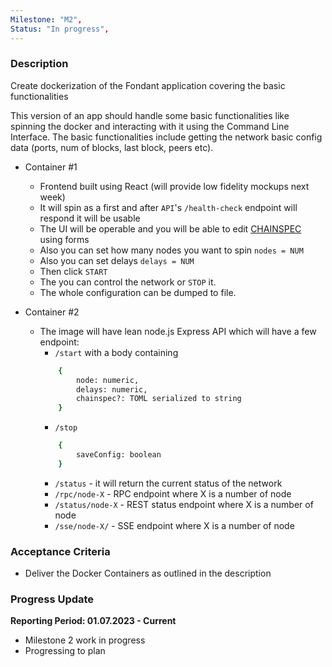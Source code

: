 ```yaml
---
Milestone: "M2",
Status: "In progress",
---
```

<!--lang:en--> 
### Description

Create dockerization of the Fondant application covering the basic functionalities

This version of an app should handle some basic functionalities like spinning the docker and interacting with it using the Command Line Interface. The basic functionalities include getting the network basic config data (ports, num of blocks, last block, peers etc).

- Container #1
    - Frontend built using React (will provide low fidelity mockups next week)
    - It will spin as a first and after `API`'s `/health-check` endpoint will respond it will be usable
    - The UI will be operable and you will be able to edit [CHAINSPEC](https://github.com/casper-network/casper-node/blob/release-1.5.1/resources/local/chainspec.toml.in) using forms
    - Also you can set how many nodes you want to spin `nodes = NUM`
    - Also you can set delays `delays = NUM`
    - Then click `START`
    - The you can control the network or `STOP` it.
    - The whole configuration can be dumped to file.

- Container #2
    - The image will have lean node.js Express API which will have a few endpoint:
        - `/start` with a body containing 
        ```bash
            {
                node: numeric,
                delays: numeric,
                chainspec?: TOML serialized to string
            }
        ```
        - `/stop`
        ```bash
            {
                saveConfig: boolean
            }
        ```
        - `/status` - it will return the current status of the network
        - `/rpc/node-X` - RPC endpoint where X is a number of node
        - `/status/node-X` - REST status endpoint where X is a number of node
        - `/sse/node-X/` - SSE endpoint where X is a number of node


### Acceptance Criteria
- Deliver the Docker Containers as outlined in the description


### Progress Update

**Reporting Period: 01.07.2023 - Current**
- Milestone 2 work in progress
- Progressing to plan